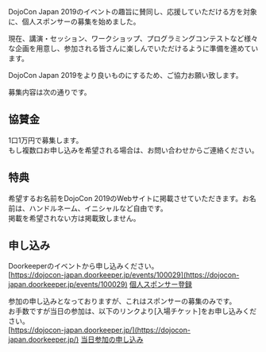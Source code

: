 <!----
layout: post
title: "個人スポンサー募集"
date: 2019-11-07 09:00:00 +09:00
thumbnail: "individual_sponsor.jpg"
categories: news
description: "DojoCon Japan 2019の個人スポンサーとして、当イベントにご協力をお願いいたします。"
permalink: /posts/5/
---
-->
DojoCon Japan 2019のイベントの趣旨に賛同し、応援していただける方を対象に、個人スポンサーの募集を始めました。

現在、講演・セッション、ワークショップ、プログラミングコンテストなど様々な企画を用意し、参加される皆さんに楽しんでいただけるように準備を進めています。

DojoCon Japan 2019をより良いものにするため、ご協力お願い致します。


募集内容は次の通りです。

## 協賛金
1口1万円で募集します。  
もし複数口お申し込みを希望される場合は、お問い合わせからご連絡ください。

## 特典
希望するお名前をDojoCon 2019のWebサイトに掲載させていただきます。お名前は、ハンドルネーム、イニシャルなど自由です。  
掲載を希望されない方は掲載致しません。  

## 申し込み
Doorkeeperのイベントから申し込みください。  
[https://dojocon-japan.doorkeeper.jp/events/100029](https://dojocon-japan.doorkeeper.jp/events/100029)
<a class="button" href="https://dojocon-japan.doorkeeper.jp/events/100029" target="_blank">個人スポンサー登録</a>


参加の申し込みとなっておりますが、これはスポンサーの募集のみです。  
お手数ですが当日の参加は、以下のリンクより[入場チケット]をお申し込みください。  
[https://dojocon-japan.doorkeeper.jp/](https://dojocon-japan.doorkeeper.jp/)
<a class="button" href="https://dojocon-japan.doorkeeper.jp/events/100029" target="_blank">当日参加の申し込み</a>
